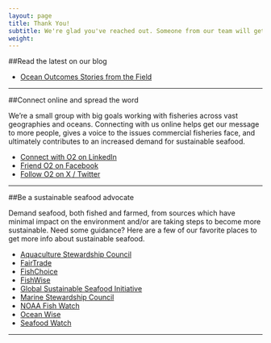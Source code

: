 ```yaml
---
layout: page 
title: Thank You!
subtitle: We're glad you've reached out. Someone from our team will get back to you shortly. In the meantime, here are some other ways to get involved.
weight: 
---
```

##Read the latest on our blog

 * <a href="https://www.oceanoutcomes.org/news/">Ocean Outcomes Stories from the Field</a>

-----
##Connect online and spread the word 

We’re a small group with big goals working with fisheries across vast geographies and oceans. Connecting with us online helps get our message to more people, gives a voice to the issues commercial fisheries face, and ultimately contributes to an increased demand for sustainable seafood.

 * <a href="https://www.linkedin.com/company/ocean-outcomes" target="_blank">Connect with O2 on LinkedIn</a>
 * <a href="https://www.facebook.com/OceanOutcomes" target="_blank">Friend O2 on Facebook</a>
 * <a href="http://www.twitter.com/oceanoutcomes" target="_blank">Follow O2 on X / Twitter</a>

-----
##Be a sustainable seafood advocate

Demand seafood, both fished and farmed, from sources which have minimal impact on the environment and/or are taking steps to become more sustainable. Need some guidance? Here are a few of our favorite places to get more info about sustainable seafood.
  
 * <a href="http://www.asc-aqua.org/" target="_blank">Aquaculture Stewardship Council</a>
 * <a href="http://fairtradeusa.org/certification/producers/seafood" target="_blank">FairTrade</a>
 * <a href="http://www.fishchoice.com/" target="_blank">FishChoice</a>
 * <a href="https://www.fishwise.org" target="_blank">FishWise</a>
 * <a href="http://www.ourgssi.org" target="_blank">Global Sustainable Seafood Initiative</a>
 * <a href="https://www.msc.org/" target="_blank">Marine Stewardship Council</a>
 * <a href="http://www.fishwatch.gov/" target="_blank">NOAA Fish Watch</a>
 * <a href="http://www.oceanwise.ca/seafood" target="_blank">Ocean Wise</a>
 * <a href="http://www.seafoodwatch.org/" target="_blank">Seafood Watch</a>

-----
<!-- Google Code for Contact form submission Conversion Page -->
<script type="text/javascript">
/* <![CDATA[ */
var google_conversion_id = 869229992;
var google_conversion_language = "en";
var google_conversion_format = "3";
var google_conversion_color = "ffffff";
var google_conversion_label = "DPjkCOjbmG0QqMu9ngM";
var google_remarketing_only = false;
/* ]]> */
</script>
<script type="text/javascript" src="//www.googleadservices.com/pagead/conversion.js">
</script>
<noscript>
<div style="display:inline;">
<img height="1" width="1" style="border-style:none;" alt="" src="//www.googleadservices.com/pagead/conversion/869229992/?label=DPjkCOjbmG0QqMu9ngM&amp;guid=ON&amp;script=0"/>
</div>
</noscript>
